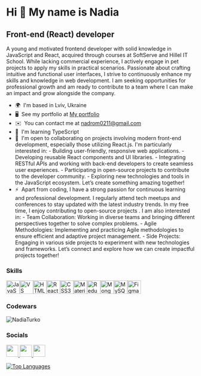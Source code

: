 Hi 👋 My name is Nadia
=============================================================================================================================

Front-end (React) developer
---------------------------

A young and motivated frontend developer with solid knowledge in JavaScript and React, acquired through courses at SoftServe and Hillel IT School. While lacking commercial experience, I actively engage in pet projects to apply my skills in practical scenarios. Passionate about crafting intuitive and functional user interfaces, I strive to continuously enhance my skills and knowledge in web development. I am seeking opportunities for professional growth and am ready to contribute to a team where I can make an impact and grow alongside the company.

* 🌍  I'm based in Lviv, Ukraine
* 🖥️  See my portfolio at [My portfolio](http://nadiaturko.github.io/portfolio/)
* ✉️  You can contact me at [nadrom0211@gmail.com](mailto:nadrom0211@gmail.com)
* 🧠  I'm learning TypeScript
* 🤝  I'm open to collaborating on projects involving modern front-end development, especially those utilizing React.js. I'm particularly interested in: - Building user-friendly, responsive web applications. - Developing reusable React components and UI libraries. - Integrating RESTful APIs and working with back-end developers to create seamless user experiences. - Participating in open-source projects to contribute to the developer community. - Exploring new technologies and tools in the JavaScript ecosystem. Let’s create something amazing together!
* ⚡  Apart from coding, I have a strong passion for continuous learning and professional development. I regularly attend tech meetups and conferences to stay updated with the latest industry trends. In my free time, I enjoy contributing to open-source projects . I am also interested in: - Team Collaboration: Working in diverse teams and bringing different perspectives together to solve complex problems. - Agile Methodologies: Implementing and practicing Agile methodologies to ensure efficient and adaptive project management. - Side Projects: Engaging in various side projects to experiment with new technologies and frameworks. Let’s connect and explore how we can create impactful projects together!

### Skills


<p align="left">
<a href="https://developer.mozilla.org/en-US/docs/Web/JavaScript" target="_blank" rel="noreferrer"><img src="https://raw.githubusercontent.com/danielcranney/readme-generator/main/public/icons/skills/javascript-colored.svg" width="36" height="36" alt="JavaScript" /></a><a href="https://code.visualstudio.com/" target="_blank" rel="noreferrer"><img src="https://raw.githubusercontent.com/danielcranney/readme-generator/main/public/icons/skills/visualstudiocode.svg" width="36" height="36" alt="VS Code" /></a><a href="https://developer.mozilla.org/en-US/docs/Glossary/HTML5" target="_blank" rel="noreferrer"><img src="https://raw.githubusercontent.com/danielcranney/readme-generator/main/public/icons/skills/html5-colored.svg" width="36" height="36" alt="HTML5" /></a><a href="https://reactjs.org/" target="_blank" rel="noreferrer"><img src="https://raw.githubusercontent.com/danielcranney/readme-generator/main/public/icons/skills/react-colored.svg" width="36" height="36" alt="React" /></a><a href="https://www.w3.org/TR/CSS/#css" target="_blank" rel="noreferrer"><img src="https://raw.githubusercontent.com/danielcranney/readme-generator/main/public/icons/skills/css3-colored.svg" width="36" height="36" alt="CSS3" /></a><a href="https://mui.com/" target="_blank" rel="noreferrer"><img src="https://raw.githubusercontent.com/danielcranney/readme-generator/main/public/icons/skills/materialui-colored.svg" width="36" height="36" alt="Material UI" /></a><a href="https://redux.js.org/" target="_blank" rel="noreferrer"><img src="https://raw.githubusercontent.com/danielcranney/readme-generator/main/public/icons/skills/redux-colored.svg" width="36" height="36" alt="Redux" /></a><a href="https://www.mongodb.com/" target="_blank" rel="noreferrer"><img src="https://raw.githubusercontent.com/danielcranney/readme-generator/main/public/icons/skills/mongodb-colored.svg" width="36" height="36" alt="MongoDB" /></a><a href="https://www.mysql.com/" target="_blank" rel="noreferrer"><img src="https://raw.githubusercontent.com/danielcranney/readme-generator/main/public/icons/skills/mysql-colored.svg" width="36" height="36" alt="MySQL" /></a><a href="https://www.figma.com/" target="_blank" rel="noreferrer"><img src="https://raw.githubusercontent.com/danielcranney/readme-generator/main/public/icons/skills/figma-colored.svg" width="36" height="36" alt="Figma" /></a>
</p>

### Codewars

<p alight="left"><img align="center" src="https://codewars-stats-ignacio-cuadra.vercel.app/?username=NadiaTurko&theme=hacker" alt = "NadiaTurko"/></p>

### Socials

<p align="left"> <a href="https://discord.com/users/nadiya0760" target="_blank" rel="noreferrer"> <picture> <source media="(prefers-color-scheme: dark)" srcset="https://raw.githubusercontent.com/danielcranney/readme-generator/main/public/icons/socials/discord-dark.svg" /> <source media="(prefers-color-scheme: light)" srcset="https://raw.githubusercontent.com/danielcranney/readme-generator/main/public/icons/socials/discord.svg" /> <img src="https://raw.githubusercontent.com/danielcranney/readme-generator/main/public/icons/socials/discord.svg" width="32" height="32" /> </picture> </a> <a href="https://www.github.com/NadiaTurko" target="_blank" rel="noreferrer"> <picture> <source media="(prefers-color-scheme: dark)" srcset="https://raw.githubusercontent.com/danielcranney/readme-generator/main/public/icons/socials/github-dark.svg" /> <source media="(prefers-color-scheme: light)" srcset="https://raw.githubusercontent.com/danielcranney/readme-generator/main/public/icons/socials/github.svg" /> <img src="https://raw.githubusercontent.com/danielcranney/readme-generator/main/public/icons/socials/github.svg" width="32" height="32" /> </picture> </a> <a href="https://www.linkedin.com/in/nadiia-romanchuk-42930630a/" target="_blank" rel="noreferrer"> <picture> <source media="(prefers-color-scheme: dark)" srcset="https://raw.githubusercontent.com/danielcranney/readme-generator/main/public/icons/socials/linkedin-dark.svg" /> <source media="(prefers-color-scheme: light)" srcset="https://raw.githubusercontent.com/danielcranney/readme-generator/main/public/icons/socials/linkedin.svg" /> <img src="https://raw.githubusercontent.com/danielcranney/readme-generator/main/public/icons/socials/linkedin.svg" width="32" height="32" /> </picture> </a></p>

<a href="https://github.com/NadiaTurko" align="left"><img src="https://github-readme-stats.vercel.app/api/top-langs/?username=NadiaTurko&langs_count=10&title_color=10b981&text_color=10b981&icon_color=64748b&bg_color=22272e&hide_border=true&locale=en&custom_title=Top%20%Languages" alt="Top Languages" /></a>




